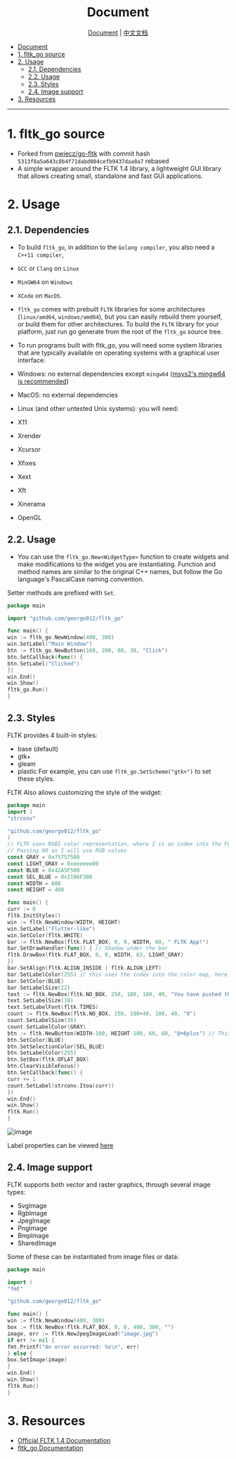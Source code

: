 <div align="center">

# Document

</div>

<div align="center">

[Document](./README.md) | [中文文档](./README_zh-cn.md)

</div>

<!-- TOC -->

- [Document](#document)
- [1. fltk\_go source](#1-fltk_go-source)
- [2. Usage](#2-usage)
	- [2.1. Dependencies](#21-dependencies)
	- [2.2. Usage](#22-usage)
	- [2.3. Styles](#23-styles)
	- [2.4. Image support](#24-image-support)
- [3. Resources](#3-resources)

<!-- /TOC -->

---

# 1. fltk_go source
* Forked from [pwiecz/go-fltk](https://github.com/pwiecz/go-fltk) with commit hash `5313f8a5a643c8b4f71dabd084cefb9437daa8a7` rebased
* A simple wrapper around the FLTK 1.4 library, a lightweight GUI library that allows creating small, standalone and fast GUI applications.

# 2. Usage
## 2.1. Dependencies
* To build `fltk_go`, in addition to the `Golang compiler`, you also need a `C++11 compiler`,
* `GCC` or `Clang` on `Linux`
* `MinGW64` on `Windows`
* `XCode` on `MacOS`.

* `fltk_go` comes with prebuilt `FLTK` libraries for some architectures (`linux/amd64`, `windows/amd64`), but you can easily rebuild them yourself, or build them for other architectures.
To build the `FLTK` library for your platform, just run go generate from the root of the `fltk_go` source tree.

* To run programs built with fltk_go, you will need some system libraries that are typically available on operating systems with a graphical user interface:

- Windows: no external dependencies except `mingw64` ([msys2's mingw64 is recommended](./scripts/install_msys2_mingw64.sh))

- MacOS: no external dependencies
- Linux (and other untested Unix systems): you will need:
- X11
- Xrender
- Xcursor
- Xfixes
- Xext
- Xft
- Xinerama
- OpenGL

## 2.2. Usage
* You can use the `fltk_go.New<WidgetType>` function to create widgets and make modifications to the widget you are instantiating.
Function and method names are similar to the original C++ names, but follow the Go language's PascalCase naming convention.

Setter methods are prefixed with `Set`.

```go
package main

import "github.com/george012/fltk_go"

func main() {
win := fltk_go.NewWindow(400, 300)
win.SetLabel("Main Window")
btn := fltk_go.NewButton(160, 200, 80, 30, "Click")
btn.SetCallback(func() {
btn.SetLabel("Clicked")
})
win.End()
win.Show()
fltk_go.Run()
}
```

## 2.3. Styles
FLTK provides 4 built-in styles:
- base (default)
- gtk+
- gleam
- plastic
For example, you can use `fltk_go.SetScheme("gtk+")` to set these styles.

FLTK Also allows customizing the style of the widget:
```go
package main
import (
"strconv"

"github.com/george012/fltk_go"
)
// FLTK uses RGBI color representation, where I is an index into the FLTK color table
// Passing 00 as I will use RGB values
const GRAY = 0x75757500
const LIGHT_GRAY = 0xeeeeee00
const BLUE = 0x42A5F500
const SEL_BLUE = 0x2196F300
const WIDTH = 600
const HEIGHT = 400

func main() {
curr := 0
fltk.InitStyles()
win := fltk.NewWindow(WIDTH, HEIGHT)
win.SetLabel("Flutter-like")
win.SetColor(fltk.WHITE)
bar := fltk.NewBox(fltk.FLAT_BOX, 0, 0, WIDTH, 60, " FLTK App!")
bar.SetDrawHandler(func() { // Shadow under the bar
fltk.DrawBox(fltk.FLAT_BOX, 0, 0, WIDTH, 63, LIGHT_GRAY)
})
bar.SetAlign(fltk.ALIGN_INSIDE | fltk.ALIGN_LEFT)
bar.SetLabelColor(255) // this uses the index into the color map, here it's white
bar.SetColor(BLUE)
bar.SetLabelSize(22)
text := fltk.NewBox(fltk.NO_BOX, 250, 180, 100, 40, "You have pushed the button this many times:")
text.SetLabelSize(18)
text.SetLabelFont(fltk.TIMES)
count := fltk.NewBox(fltk.NO_BOX, 250, 180+40, 100, 40, "0")
count.SetLabelSize(36)
count.SetLabelColor(GRAY)
btn := fltk.NewButton(WIDTH-100, HEIGHT-100, 60, 60, "@+6plus") // This translates to a plus sign
btn.SetColor(BLUE)
btn.SetSelectionColor(SEL_BLUE)
btn.SetLabelColor(255)
btn.SetBox(fltk.OFLAT_BOX)
btn.ClearVisibleFocus()
btn.SetCallback(func() {
curr += 1
count.SetLabel(strconv.Itoa(curr))
})
win.End()
win.Show()
fltk.Run()
}
```

![image](https://user-images.githubusercontent.com/37966791/147374840-2d993522-fc86-46fc-9e95-2b3391d31013.png)

Label properties can be viewed [here](https://www.fltk.org/doc-1.3/common.html#common_labels)

## 2.4. Image support
FLTK supports both vector and raster graphics, through several image types:
- SvgImage
- RgbImage
- JpegImage
- PngImage
- BmpImage
- SharedImage

Some of these can be instantiated from image files or data:
```go
package main

import (
"fmt"

"github.com/george012/fltk_go"

func main() {
win := fltk.NewWindow(400, 300)
box := fltk.NewBox(fltk.FLAT_BOX, 0, 0, 400, 300, "")
image, err := fltk.NewJpegImageLoad("image.jpg")
if err != nil {
fmt.Printf("An error occurred: %s\n", err)
} else {
box.SetImage(image)
}
win.End()
win.Show()
fltk.Run()
}
```

# 3. Resources
- [Official FLTK 1.4 Documentation](https://www.fltk.org/doc-1.4/index.html)
- [fltk_go Documentation](https://pkg.go.dev/github.com/george012/fltk_go)